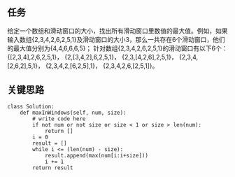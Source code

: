 ## 任务 ##
给定一个数组和滑动窗口的大小，找出所有滑动窗口里数值的最大值。例如，如果输入数组{2,3,4,2,6,2,5,1}及滑动窗口的大小3，那么一共存在6个滑动窗口，他们的最大值分别为{4,4,6,6,6,5}； 针对数组{2,3,4,2,6,2,5,1}的滑动窗口有以下6个： {[2,3,4],2,6,2,5,1}， {2,[3,4,2],6,2,5,1}， {2,3,[4,2,6],2,5,1}， {2,3,4,[2,6,2],5,1}， {2,3,4,2,[6,2,5],1}， {2,3,4,2,6,[2,5,1]}。

## 关键思路 ##


	class Solution:
    	def maxInWindows(self, num, size):
        	# write code here
        	if not num or not size or size < 1 or size > len(num):
            	return []
        	i = 0
        	result = []
        	while i <= (len(num) - size):
            	result.append(max(num[i:i+size]))
            	i += 1
        	return result
